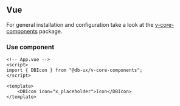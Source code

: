 ## Vue

For general installation and configuration take a look at the [v-core-components](https://www.npmjs.com/package/@db-ux/v-core-components) package.

### Use component

```vue App.vue
<!-- App.vue -->
<script>
import { DBIcon } from "@db-ux/v-core-components";
</script>

<template>
	<DBIcon icon="x_placeholder">Icon</DBIcon>
</template>
```
